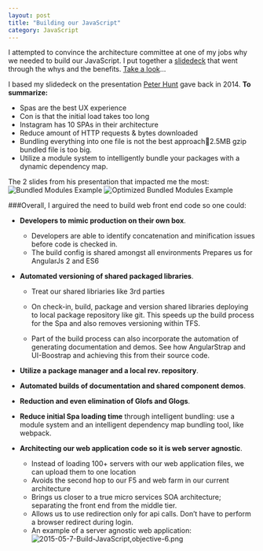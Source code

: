 ```yaml
---
layout: post
title: "Building our JavaScript"
category: JavaScript
---
```



I attempted to convince the architecture committee at one of my jobs why we needed to build our JavaScript.  I put together a [slidedeck](http://www.slideshare.net/bradyclifford/building-javascript) that went through the whys and the benefits.  [Take a look](http://www.slideshare.net/bradyclifford/building-javascript)...

I based my slidedeck on the presentation [Peter Hunt](https://youtu.be/VkTCL6Nqm6Y) gave back in 2014.  **To summarize:**
- Spas are the best UX experience
- Con is that the initial load takes too long
- Instagram has 10 SPAs in their architecture
- Reduce amount of HTTP requests & bytes downloaded
- Bundling everything into one file is not the best approach2.5MB gzip bundled file is too big.
- Utilize a module system to intelligently bundle your packages with a dynamic dependency map.

The 2 slides from his presentation that impacted me the most:
![Bundled Modules Example]({{site.baseurl}}/images/posts/2015-05-07-Build-JavaScript.bundled-modules.png)
![Optimized Bundled Modules Example]({{site.baseurl}}/images/posts/2015-05-07-Build-JavaScript.optimized-bundles.png)

###Overall, I arguired the need to build web front end code so one could:
- **Developers to mimic production on their own box**.
  - Developers are able to identify concatenation and minification issues before code is checked in.
  - The build config is shared amongst all environments
Prepares us for AngularJs 2 and ES6

- **Automated versioning of shared packaged libraries**.
  - Treat our shared libriaries like 3rd parties
  - On check-in, build, package and version shared libraries deploying to local package repository like git.  This speeds up the build process for the Spa and also removes versioning within TFS.
  
  - Part of the build process can also incorporate the automation of generating documentation and demos.  See how AngularStrap and UI-Boostrap and achieving this from their source code.

- **Utilize a package manager and a local rev. repository**.
- **Automated builds of documentation and shared component demos**.
- **Reduction and even elimination of Glofs and Glogs**.

- **Reduce initial Spa loading time** through intelligent bundling: use a module system and an intelligent dependency map bundling tool, like webpack.

- **Architecting our web application code so it is web server agnostic**.
  - Instead of loading 100+ servers with our web application files, we can upload them to one location
  - Avoids the second hop to our F5 and web farm in our current architecture
  - Brings us closer to a true micro services SOA architecture; separating the front end from the middle tier.
  - Allows us to use redirection only for api calls.  Don’t have to perform a browser redirect during login.
  - An example of a server agnostic web application:
  ![2015-05-7-Build-JavaScript,objective-6.png]({{site.baseurl}}/images/posts/2015-05-07-Build-JavaScript,objective-6.png)

